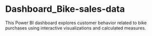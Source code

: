 # Dashboard_Bike-sales-data
This Power BI dashboard explores customer behavior related to bike purchases using interactive visualizations and calculated measures.
